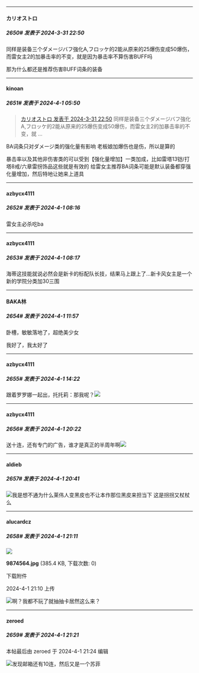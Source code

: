 ﻿
*****

####  カリオストロ  
##### 2650#       发表于 2024-3-31 22:50

同样是装备三个ダメージバフ強化A,フロッケ的2能从原来的25爆伤变成50爆伤，而雷女主2的加暴击率的不变，就是因为暴击率不算伤害BUFF吗

那为什么都还是推荐伤害BUFF词条的装备


*****

####  kinoan  
##### 2651#       发表于 2024-4-1 05:50

<blockquote><a href="httphttps://bbs.saraba1st.com/2b/forum.php?mod=redirect&amp;goto=findpost&amp;pid=64441094&amp;ptid=2147607" target="_blank">カリオストロ 发表于 2024-3-31 22:50</a>
同样是装备三个ダメージバフ強化A,フロッケ的2能从原来的25爆伤变成50爆伤，而雷女主2的加暴击率的不变，就 ...</blockquote>
BA词条只对ダメージ类的强化量有影响
老板娘加爆伤也是伤，所以是算的

暴击率以及其他非伤害类的可以受到【强化量增加】一类加成，比如雷塔13铠/打塔8戒/六章雷拐饰品这些就是有效的
给雷女主推荐BA词条可能是默认装备都穿强化量增加，然后特地让她来上道具


*****

####  azbycx4111  
##### 2652#       发表于 2024-4-1 08:16

雷女主必杀吃ba

*****

####  azbycx4111  
##### 2653#       发表于 2024-4-1 08:17

海蒂这技能就说必然会是新卡的标配队长技，结果马上跟上了…新卡风女主是一个新的学院分类加30三围


*****

####  BAKA林  
##### 2654#       发表于 2024-4-1 11:57

卧槽，敏敏落地了，超绝美少女

我好了，我太好了


*****

####  azbycx4111  
##### 2655#       发表于 2024-4-1 14:22

跟着罗罗娜一起出，托托莉：那我呢？<img src="https://static.saraba1st.com/image/smiley/face2017/001.png" referrerpolicy="no-referrer">


*****

####  azbycx4111  
##### 2656#       发表于 2024-4-1 20:22

送十连，还有专门的广告，谁才是真正的半周年啊<img src="https://static.saraba1st.com/image/smiley/face2017/067.png" referrerpolicy="no-referrer">


*****

####  aldieb  
##### 2657#       发表于 2024-4-1 20:41

<img src="https://static.saraba1st.com/image/smiley/face2017/067.png" referrerpolicy="no-referrer">我是想不通为什么莱伟人变黑皮也不让本作那位黑皮来担当下 这是拐拐又杖杖么


*****

####  alucardcz  
##### 2658#       发表于 2024-4-1 21:11

<img src="https://img.saraba1st.com/forum/202404/01/211042fja1jjlthzssznay.jpg" referrerpolicy="no-referrer">

<strong>9874564.jpg</strong> (385.4 KB, 下载次数: 0)

下载附件

2024-4-1 21:10 上传

<img src="https://static.saraba1st.com/image/smiley/face2017/091.png" referrerpolicy="no-referrer">啊？我都不玩了就抽抽卡居然这么来？


*****

####  zeroed  
##### 2659#       发表于 2024-4-1 21:21

 本帖最后由 zeroed 于 2024-4-1 21:24 编辑 

<img src="https://static.saraba1st.com/image/smiley/face2017/068.png" referrerpolicy="no-referrer">发现邮箱还有10连，然后又是一个苏菲

